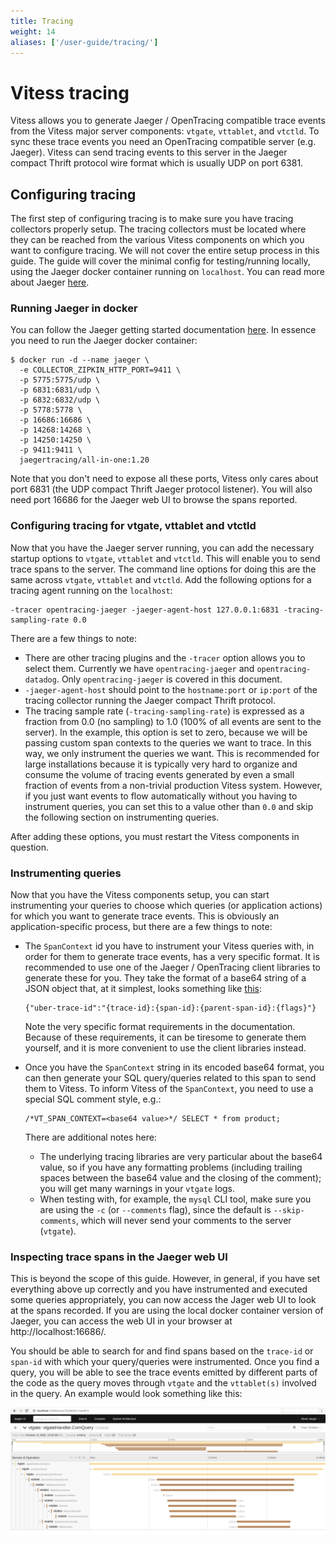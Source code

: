 ```yaml
---
title: Tracing
weight: 14
aliases: ['/user-guide/tracing/'] 
---
```


# Vitess tracing

Vitess allows you to generate Jaeger / OpenTracing compatible trace events from the Vitess major server components: `vtgate`, `vttablet`, and `vtctld`. To sync these trace events you need an OpenTracing compatible server (e.g. Jaeger). Vitess can send tracing events to this server in the Jaeger compact Thrift protocol wire format which is usually UDP on port 6381.

## Configuring tracing

The first step of configuring tracing is to make sure you have tracing collectors properly setup. The tracing collectors must be located where they can be reached from the various Vitess components on which you want to configure tracing.  We will not cover the entire setup process in this guide. The guide will cover the minimal config for testing/running locally, using the Jaeger docker container running on `localhost`. You can read more about Jaeger [here](https://www.jaegertracing.io/docs/1.20/features/).

### Running Jaeger in docker

You can follow the Jaeger getting started documentation [here](https://www.jaegertracing.io/docs/1.20/getting-started/). In essence you need to run the Jaeger docker container:

``` shell
$ docker run -d --name jaeger \
  -e COLLECTOR_ZIPKIN_HTTP_PORT=9411 \
  -p 5775:5775/udp \
  -p 6831:6831/udp \
  -p 6832:6832/udp \
  -p 5778:5778 \
  -p 16686:16686 \
  -p 14268:14268 \
  -p 14250:14250 \
  -p 9411:9411 \
  jaegertracing/all-in-one:1.20
```

Note that you don't need to expose all these ports, Vitess only cares about port 6831 (the UDP compact Thrift Jaeger protocol listener). You will also need port 16686 for the Jaeger web UI to browse the spans reported.

### Configuring tracing for vtgate, vttablet and vtctld

Now that you have the Jaeger server running, you can add the necessary startup options to `vtgate`, `vttablet` and `vtctld`. This will enable you to send trace spans to the server.  The command line options for doing this are the same across `vtgate`, `vttablet` and `vtctld`. Add the following options for a tracing agent running on the `localhost`:

``` shell
-tracer opentracing-jaeger -jaeger-agent-host 127.0.0.1:6831 -tracing-sampling-rate 0.0 
```

There are a few things to note:

  * There are other tracing plugins and the `-tracer` option allows you to select them. Currently we have `opentracing-jaeger` and `opentracing-datadog`. Only `opentracing-jaeger` is covered in this document.
  * `-jaeger-agent-host` should point to the `hostname:port` or `ip:port` of the tracing collector running the Jaeger compact Thrift protocol.
  * The tracing sample rate (`-tracing-sampling-rate`) is expressed as a fraction from 0.0 (no sampling) to 1.0 (100% of all events are sent to the server). In the example, this option is set to zero, because we will be passing custom span contexts to the queries we want to trace. In this way, we only instrument the queries we want.  This is recommended for large installations because it is typically very hard to organize and consume the volume of tracing events generated by even a small fraction of events from a non-trivial production Vitess system. However, if you just want events to flow automatically without you having to instrument queries, you can set this to a value other than `0.0` and skip the following section on instrumenting queries.

After adding these options, you must restart the Vitess components in question.

### Instrumenting queries

Now that you have the Vitess components setup, you can start instrumenting your queries to choose which queries (or application actions) for which you want to generate trace events. This is obviously an application-specific process, but there are a few things to note:

  * The `SpanContext` id you have to instrument your Vitess queries with, in order for them to generate trace events, has a very specific format.  It is recommended to use one of the Jaeger / OpenTracing client libraries to generate these for you. They take the format of a base64 string of a JSON object that, at it simplest, looks something like [this](https://www.jaegertracing.io/docs/1.19/client-libraries/#tracespan-identity):
  
    ``` shell
    {"uber-trace-id":"{trace-id}:{span-id}:{parent-span-id}:{flags}"}
    ```
    Note the very specific format requirements in the documentation. Because of these requirements, it can be tiresome to generate them yourself, and it is more convenient to use the client libraries instead.
    
  * Once you have the `SpanContext` string in its encoded base64 format, you can then generate your SQL query/queries related to this span to send them to Vitess.  To inform Vitess of the `SpanContext`, you need to use a special SQL comment style, e.g.:
  
    ``` shell
    /*VT_SPAN_CONTEXT=<base64 value>*/ SELECT * from product;
    ```
    There are additional notes here:
    
    * The underlying tracing libraries are very particular about the base64 value, so if you have any formatting problems (including trailing spaces between the base64 value and the closing of the comment); you will get many warnings in your `vtgate` logs.
    * When testing with, for example, the `mysql` CLI tool, make sure you are using the `-c` (or `--comments` flag), since the default is `--skip-comments`, which will never send your comments to the server (`vtgate`).

### Inspecting trace spans in the Jaeger web UI

This is beyond the scope of this guide. However, in general, if you have set everything above up correctly and you have instrumented and executed some queries appropriately, you can now access the Jager web UI to look at the spans recorded. If you are using the local docker container version of Jaeger, you can access the web UI in your browser at http://localhost:16686/. 

You should be able to search for and find spans based on the `trace-id` or `span-id` with which your query/queries were instrumented. Once you find a query, you will be able to see the trace events emitted by different
parts of the code as the query moves through `vtgate` and the `vttablet(s)` involved in the query. An example would look something like this:

![](../trace1.png)


